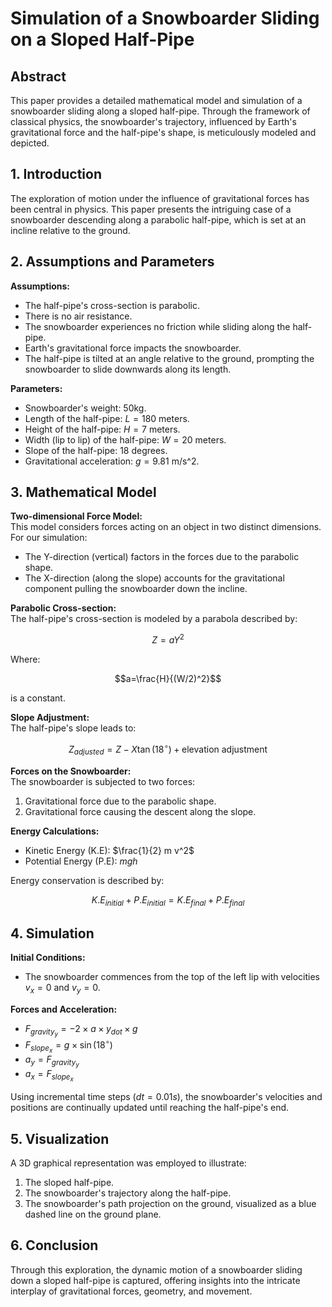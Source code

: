 # Simulation of a Snowboarder Sliding on a Sloped Half-Pipe

## Abstract

This paper provides a detailed mathematical model and simulation of a snowboarder sliding along a sloped half-pipe. Through the framework of classical physics, the snowboarder's trajectory, influenced by Earth's gravitational force and the half-pipe's shape, is meticulously modeled and depicted.

## 1. Introduction

The exploration of motion under the influence of gravitational forces has been central in physics. This paper presents the intriguing case of a snowboarder descending along a parabolic half-pipe, which is set at an incline relative to the ground.

## 2. Assumptions and Parameters

**Assumptions:**  
- The half-pipe's cross-section is parabolic.
- There is no air resistance.
- The snowboarder experiences no friction while sliding along the half-pipe.
- Earth's gravitational force impacts the snowboarder.
- The half-pipe is tilted at an angle relative to the ground, prompting the snowboarder to slide downwards along its length.

**Parameters:**  
- Snowboarder's weight: 50kg.
- Length of the half-pipe: $L = 180$ meters.
- Height of the half-pipe: $H = 7$ meters.
- Width (lip to lip) of the half-pipe: $W = 20$ meters.
- Slope of the half-pipe: 18 degrees.
- Gravitational acceleration: $g = 9.81$ m/s^2.

## 3. Mathematical Model

**Two-dimensional Force Model:**  
This model considers forces acting on an object in two distinct dimensions. For our simulation:
- The Y-direction (vertical) factors in the forces due to the parabolic shape.
- The X-direction (along the slope) accounts for the gravitational component pulling the snowboarder down the incline.

**Parabolic Cross-section:**  
The half-pipe's cross-section is modeled by a parabola described by:

$$Z=aY^2$$

Where:

$$a=\frac{H}{(W/2)^2}$$

is a constant.

**Slope Adjustment:**  
The half-pipe's slope leads to:

$$Z_{adjusted} = Z - X \tan(18^\circ) + \text{elevation adjustment}$$

**Forces on the Snowboarder:**  
The snowboarder is subjected to two forces:
1. Gravitational force due to the parabolic shape.
2. Gravitational force causing the descent along the slope.

**Energy Calculations:**  
- Kinetic Energy (K.E): $\frac{1}{2} m v^2$
- Potential Energy (P.E): $mgh$

Energy conservation is described by:

$$K.E_{initial} + P.E_{initial} = K.E_{final} + P.E_{final}$$

## 4. Simulation

**Initial Conditions:**  
- The snowboarder commences from the top of the left lip with velocities $v_x = 0$ and $v_y = 0$.

**Forces and Acceleration:**  
- $F_{gravity_y} = -2 \times a \times y_{dot} \times g$
- $F_{slope_x} = g \times \sin(18^\circ)$
- $a_y = F_{gravity_y}$
- $a_x = F_{slope_x}$

Using incremental time steps ($dt = 0.01s$), the snowboarder's velocities and positions are continually updated until reaching the half-pipe's end.

## 5. Visualization

A 3D graphical representation was employed to illustrate:
1. The sloped half-pipe.
2. The snowboarder's trajectory along the half-pipe.
3. The snowboarder's path projection on the ground, visualized as a blue dashed line on the ground plane.

## 6. Conclusion

Through this exploration, the dynamic motion of a snowboarder sliding down a sloped half-pipe is captured, offering insights into the intricate interplay of gravitational forces, geometry, and movement.
